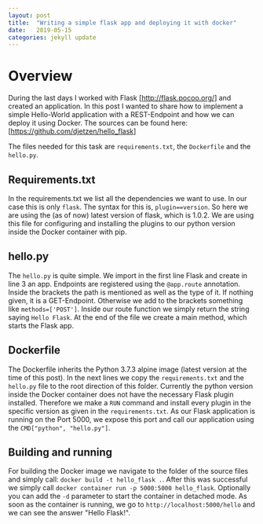 ```yaml
---
layout: post
title:  "Writing a simple flask app and deploying it with docker"
date:   2019-05-15
categories: jekyll update
---
```

# Overview
During the last days I worked with Flask [http://flask.pocoo.org/] and created an application. In this post I wanted to share how to implement a simple Hello-World application with a REST-Endpoint and how we can deploy it using Docker. The sources can be found here: [https://github.com/djetzen/hello_flask]

The files needed for this task are `requirements.txt`, the `Dockerfile` and the `hello.py`.

## Requirements.txt
In the requirements.txt we list all the dependencies we want to use. In our case this is only `flask`. The syntax for this is, `plugin==version`. So here we are using the (as of now) latest version of flask, which is 1.0.2. We are using this file for configuring and installing the plugins to our python version inside the Docker container with pip.

## hello.py
The `hello.py` is quite simple. We import in the first line Flask and create in line 3 an app. Endpoints are registered using the `@app.route` annotation. Inside the brackets the path is mentioned as well as the type of it. If nothing given, it is a GET-Endpoint. Otherwise we add to the brackets something like `methods=['POST']`. Inside our route function we simply return the string saying `Hello Flask`. At the end of the file we create a main method, which starts the Flask app.

## Dockerfile
The Dockerfile inherits the Python 3.7.3 alpine image (latest version at the time of this post). In the next lines we copy the `requirements.txt` and the `hello.py` file to the root direction of this folder. Currently the python version inside the Docker container does not have the necessary Flask plugin installed. Therefore we make a `RUN` command and install every plugin in the specific version as given in the `requirements.txt`. As our Flask application is running on the Port 5000, we expose this port and call our application using the `CMD["python", "hello.py"]`.

## Building and running
For building the Docker image we navigate to the folder of the source files and  simply call: `docker build -t hello_flask .`.
After this was successful we simply call `docker container run -p 5000:5000 hello_flask`. Optionally you can add the `-d` parameter to start the container in detached mode.
As soon as the container is running, we go to `http://localhost:5000/hello` and we can see the answer "Hello Flask!".